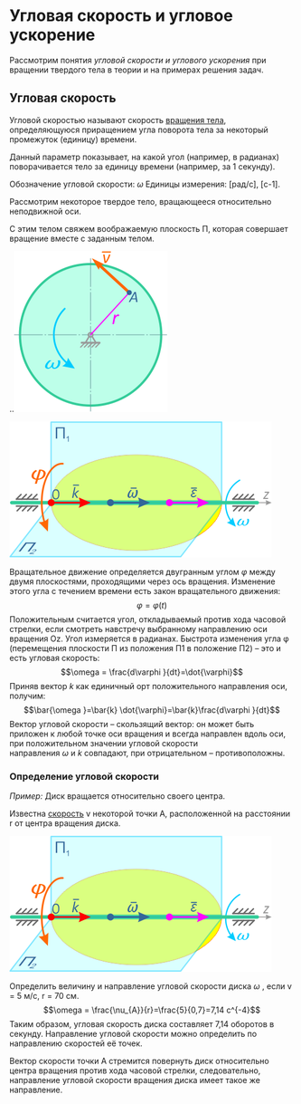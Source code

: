 # Угловая скорость и угловое ускорение 
Рассмотрим понятия _угловой скорости и углового ускорения_ при вращении твердого тела в теории и на примерах решения задач.

## Угловая скорость

Угловой скоростью называют скорость [вращения тела](https://isopromat.ru/teormeh/obzornyj-kurs/vrashenie-tverdogo-tela-vokrug-nepodvizhnoj-osi), определяющуюся приращением угла поворота тела за некоторый промежуток (единицу) времени.

Данный параметр показывает, на какой угол (например, в радианах) поворачивается тело за единицу времени (например, за 1 секунду).

Обозначение угловой скорости: $\omega$ 
Единицы измерения: [рад/с], [c-1].

Рассмотрим некоторое твердое тело, вращающееся относительно неподвижной оси.

С этим телом свяжем воображаемую плоскость П, которая совершает вращение вместе с заданным телом.

..![](Image/opredelenie-uglovoj-skorosti.png)


![](Image/uglovaya-skorost-1.png)

Вращательное движение определяется двугранным углом $\varphi$ между двумя плоскостями, проходящими через ось вращения. Изменение этого угла с течением времени есть закон вращательного движения: $$\varphi  = \varphi(t)$$
Положительным считается угол, откладываемый против хода часовой стрелки, если смотреть навстречу выбранному направлению оси вращения Oz. Угол измеряется в радианах.
Быстрота изменения угла φ (перемещения плоскости П из положения П1 в положение П2) – это и есть угловая скорость: $$\omega = \frac{d\varphi }{dt}=\dot{\varphi}$$
Приняв вектор _k_ как единичный орт положительного направления оси, получим:$$\bar{\omega }=\bar{k} \dot{\varphi}=\bar{k}\frac{d\varphi }{dt}$$
Вектор угловой скорости – скользящий вектор: он может быть приложен к любой точке оси вращения и всегда направлен вдоль оси, при положительном значении угловой скорости направления _ω_ и _k_ совпадают, при отрицательном – противоположны.


### Определение угловой скорости

_Пример:_ Диск вращается относительно своего центра.

Известна [скорость](https://isopromat.ru/teormeh/kratkaja-teoria/kinematika-skorost-tocki "Скорость точки") v некоторой точки A, расположенной на расстоянии r от центра вращения диска.

![](Image/uglovaya-skorost-1.png)

Определить величину и направление угловой скорости диска $\omega$ , если v = 5 м/с, r = 70 см.
$$\omega = \frac{\nu_{A}}{r}=\frac{5}{0,7}=7,14 c^{-4}$$
Таким образом, угловая скорость диска составляет 7,14 оборотов в секунду. Направление угловой скорости можно определить по направлению скоростей её точек.

Вектор скорости точки A стремится повернуть диск относительно центра вращения против хода часовой стрелки, следовательно, направление угловой скорости вращения диска имеет такое же направление.
